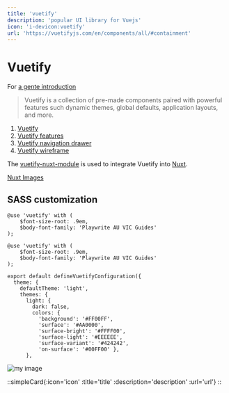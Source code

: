 ```yaml
---
title: 'vuetify'
description: 'popular UI library for Vuejs'
icon: 'i-devicon:vuetify'
url: 'https://vuetifyjs.com/en/components/all/#containment'
---
```


# Vuetify

For [a gente introduction](https://vuetifyjs.com/en/introduction/why-vuetify/#what-is-vuetify3f)

>  Vuetify is a collection of pre-made components paired with powerful features such dynamic themes, global defaults, application layouts, and more. 

1. [Vuetify](https://vuetifyjs.com/en/)
2. [Vuetify features](https://vuetifyjs.com/en/introduction/why-vuetify/#feature-guides)
3. [Vuetify navigation drawer](https://vuetifyjs.com/en/components/navigation-drawers/#bottom-drawer)
4. [Vuetify wireframe](https://vuetifyjs.com/en/getting-started/wireframes/#examples)

The [vuetify-nuxt-module](https://nuxt.vuetifyjs.com/) is used to integrate Vuetify into [Nuxt](/nuxt).

[Nuxt Images](https://content.nuxt.com/usage/markdown#images)

## SASS customization

```
@use 'vuetify' with (
    $font-size-root: .9em,
    $body-font-family: 'Playwrite AU VIC Guides'
);
```


```
@use 'vuetify' with (
    $font-size-root: .9em,
    $body-font-family: 'Playwrite AU VIC Guides'
);
```

```
export default defineVuetifyConfiguration({
  theme: {
    defaultTheme: 'light',
    themes: {
      light: {
        dark: false,
        colors: {
          'background': '#FF00FF',
          'surface': '#AA0000',
          'surface-bright': '#FFFF00',
          'surface-light': '#EEEEEE',
          'surface-variant': '#424242',
          'on-surface': '#00FF00' },
      },
```


![my image](/img/2024-12-26_211920.png)


::simpleCard{:icon='icon' :title='title' :description='description' :url='url'}
::
